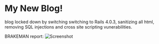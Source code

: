 # My New Blog!

blog locked down by switching switching to Rails 4.0.3,
sanitizing all html, removing SQL injections and
cross site scripting vunerabilities.

BRAKEMAN report:
![Screenshot](https://www.dropbox.com/s/i5qvry8hchknbcc/Screenshot%20from%202014-02-28%2015%3A44%3A02.png?dl=1)
